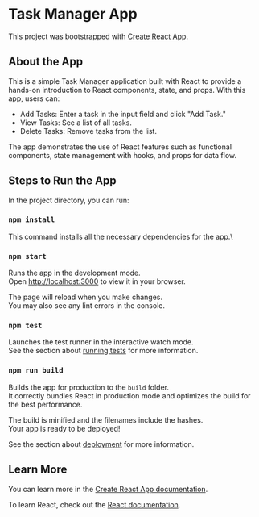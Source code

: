 # Task Manager App

This project was bootstrapped with [Create React App](https://github.com/facebook/create-react-app).

## About the App
This is a simple Task Manager application built with React to provide a hands-on introduction to React components, state, and props. With this app, users can:
* Add Tasks: Enter a task in the input field and click "Add Task."
* View Tasks: See a list of all tasks.
* Delete Tasks: Remove tasks from the list.

The app demonstrates the use of React features such as functional components, state management with hooks, and props for data flow.

## Steps to Run the App

In the project directory, you can run:

### `npm install`

This command installs all the necessary dependencies for the app.\

### `npm start`

Runs the app in the development mode.\
Open [http://localhost:3000](http://localhost:3000) to view it in your browser.

The page will reload when you make changes.\
You may also see any lint errors in the console.

### `npm test`

Launches the test runner in the interactive watch mode.\
See the section about [running tests](https://facebook.github.io/create-react-app/docs/running-tests) for more information.

### `npm run build`

Builds the app for production to the `build` folder.\
It correctly bundles React in production mode and optimizes the build for the best performance.

The build is minified and the filenames include the hashes.\
Your app is ready to be deployed!

See the section about [deployment](https://facebook.github.io/create-react-app/docs/deployment) for more information.

## Learn More

You can learn more in the [Create React App documentation](https://facebook.github.io/create-react-app/docs/getting-started).

To learn React, check out the [React documentation](https://reactjs.org/).


